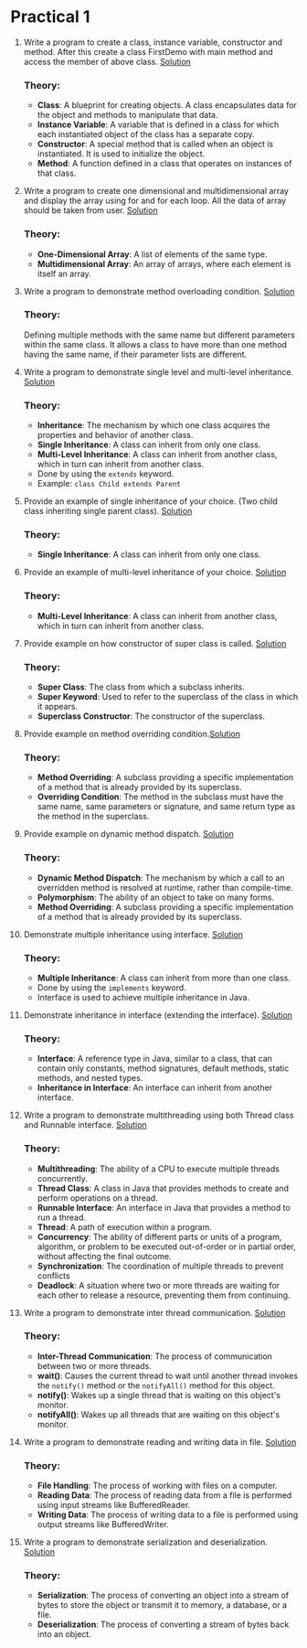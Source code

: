 # Practical 1

1. Write a program to create a class, instance variable, constructor and method. After this create a class FirstDemo
   with main method and access the member of above class. [Solution](src/main/java/com/suyash/FirstDemo.java)

   ### Theory:

    - **Class**: A blueprint for creating objects. A class encapsulates data for the object and methods to manipulate
      that
      data.
    - **Instance Variable**: A variable that is defined in a class for which each instantiated object of the class has a
      separate copy.
    - **Constructor**: A special method that is called when an object is instantiated. It is used to initialize the
      object.
    - **Method**: A function defined in a class that operates on instances of that class.


2. Write a program to create one dimensional and multidimensional array and display the array using for and for each
   loop. All the data of array should be taken from user. [Solution](src/main/java/com/suyash/Array.java)

   ### Theory:

    - **One-Dimensional Array**: A list of elements of the same type.
    - **Multidimensional Array**: An array of arrays, where each element is itself an array.


3. Write a program to demonstrate method overloading
   condition. [Solution](src/main/java/com/suyash/MethodOverloading.java)

   ### Theory:

   Defining multiple methods with the same name but different parameters within the same class. It allows a class to
   have more than one method having the same name, if their parameter lists are different.


4. Write a program to demonstrate single level and multi-level
   inheritance. [Solution](src/main/java/com/suyash/Inheritance.java)

   ### Theory:

    - **Inheritance**: The mechanism by which one class acquires the properties and behavior of another class.
    - **Single Inheritance**: A class can inherit from only one class.
    - **Multi-Level Inheritance**: A class can inherit from another class, which in turn can inherit from another class.
    - Done by using the `extends` keyword.
    - Example: `class Child extends Parent`


5. Provide an example of single inheritance of your choice. (Two child class inheriting single parent
   class). [Solution](src/main/java/com/suyash/SingleLevelInheritance.java)

   ### Theory:

    - **Single Inheritance**: A class can inherit from only one class.


6. Provide an example of multi-level inheritance of your
   choice. [Solution](src/main/java/com/suyash/MultiLevelInheritance.java)

   ### Theory:

    - **Multi-Level Inheritance**: A class can inherit from another class, which in turn can inherit from another class.


7. Provide example on how constructor of super class is called. [Solution](src/main/java/com/suyash/Constructor.java)

   ### Theory:

    - **Super Class**: The class from which a subclass inherits.
    - **Super Keyword**: Used to refer to the superclass of the class in which it appears.
    - **Superclass Constructor**: The constructor of the superclass.


8. Provide example on method overriding condition.[Solution](src/main/java/com/suyash/MethodOverriding.java)

   ### Theory:

    - **Method Overriding**: A subclass providing a specific implementation of a method that is already provided by its
      superclass.
    - **Overriding Condition**: The method in the subclass must have the same name, same parameters or signature, and
      same return type as the method in the superclass.


9. Provide example on dynamic method dispatch. [Solution](src/main/java/com/suyash/DynamicMethodDispatch.java)

   ### Theory:

    - **Dynamic Method Dispatch**: The mechanism by which a call to an overridden method is resolved at runtime, rather
      than compile-time.
    - **Polymorphism**: The ability of an object to take on many forms.
    - **Method Overriding**: A subclass providing a specific implementation of a method that is already provided by its
      superclass.


10. Demonstrate multiple inheritance using interface. [Solution](src/main/java/com/suyash/MultipleInheritance.java)

    ### Theory:

    - **Multiple Inheritance**: A class can inherit from more than one class.
    - Done by using the `implements` keyword.
    - Interface is used to achieve multiple inheritance in Java.


11. Demonstrate inheritance in interface (extending the
    interface). [Solution](src/main/java/com/suyash/InterfaceInheritance.java)

    ### Theory:

    - **Interface**: A reference type in Java, similar to a class, that can contain only constants, method signatures,
      default methods, static methods, and nested types.
    - **Inheritance in Interface**: An interface can inherit from another interface.


12. Write a program to demonstrate multithreading using both Thread class and Runnable
    interface. [Solution](src/main/java/com/suyash/MultiThreading.java)

    ### Theory:

    - **Multithreading**: The ability of a CPU to execute multiple threads concurrently.
    - **Thread Class**: A class in Java that provides methods to create and perform operations on a thread.
    - **Runnable Interface**: An interface in Java that provides a method to run a thread.
    - **Thread**: A path of execution within a program.
    - **Concurrency**: The ability of different parts or units of a program, algorithm, or problem to be executed
      out-of-order or in partial order, without affecting the final outcome.
    - **Synchronization**: The coordination of multiple threads to prevent conflicts
    - **Deadlock**: A situation where two or more threads are waiting for each other to release a resource, preventing
      them from continuing.


13. Write a program to demonstrate inter thread
    communication. [Solution](src/main/java/com/suyash/InterThreadCommunication.java)

    ### Theory:

    - **Inter-Thread Communication**: The process of communication between two or more threads.
    - **wait()**: Causes the current thread to wait until another thread invokes the `notify()` method or
      the `notifyAll()` method for this object.
    - **notify()**: Wakes up a single thread that is waiting on this object's monitor.
    - **notifyAll()**: Wakes up all threads that are waiting on this object's monitor.


14. Write a program to demonstrate reading and writing data in
    file. [Solution](src/main/java/com/suyash/FileHandling.java)

    ### Theory:

    - **File Handling**: The process of working with files on a computer.
    - **Reading Data**: The process of reading data from a file is performed using input streams like BufferedReader.
    - **Writing Data**: The process of writing data to a file is performed using output streams like BufferedWriter.


15) Write a program to demonstrate serialization and
    deserialization. [Solution](src/main/java/com/suyash/Serialization.java)

    ### Theory:

    - **Serialization**: The process of converting an object into a stream of bytes to store the object or transmit it
      to memory, a database, or a file.
    - **Deserialization**: The process of converting a stream of bytes back into an object.
